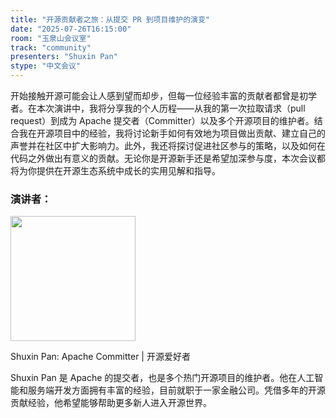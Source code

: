 ```yaml
---
title: "开源贡献者之旅：从提交 PR 到项目维护的演变"
date: "2025-07-26T16:15:00"
room: "玉泉山会议室"
track: "community"
presenters: "Shuxin Pan"
stype: "中文会议"
---
```


开始接触开源可能会让人感到望而却步，但每一位经验丰富的贡献者都曾是初学者。在本次演讲中，我将分享我的个人历程——从我的第一次拉取请求（pull request）到成为 Apache 提交者（Committer）以及多个开源项目的维护者。结合我在开源项目中的经验，我将讨论新手如何有效地为项目做出贡献、建立自己的声誉并在社区中扩大影响力。此外，我还将探讨促进社区参与的策略，以及如何在代码之外做出有意义的贡献。无论你是开源新手还是希望加深参与度，本次会议都将为你提供在开源生态系统中成长的实用见解和指导。

### 演讲者：

<img src="https://sessionize.com/image/6fb0-400o400o1-PEobn7xbiQsRk7JmKQ6i9W.jpg" width="200" /><br/>

Shuxin Pan: Apache Committer | 开源爱好者

Shuxin Pan 是 Apache 的提交者，也是多个热门开源项目的维护者。他在人工智能和服务端开发方面拥有丰富的经验，目前就职于一家金融公司。凭借多年的开源贡献经验，他希望能够帮助更多新人进入开源世界。